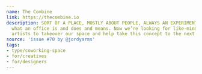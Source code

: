 ```yaml
---
name: The Combine
link: https://thecombine.io
description: SORT OF A PLACE, MOSTLY ABOUT PEOPLE, ALWAYS AN EXPERIMENT. We’ve redesigned
  what an office is and does and means. Now we’re looking for like-minded brands &
  artists to takeover our space and help take this concept to the next level.
source: 'issue #70 by @jordyarms'
tags:
- type/coworking-space
- for/creatives
- for/designers
---
```


<!-- Community added from GitHub issue #70 -->
